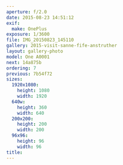```yaml
---
aperture: f/2.0
date: 2015-08-23 14:51:12
exif:
  make: OnePlus
exposure: 1/3600
file: IMG_20150823_145110
gallery: 2015-visit-sanne-fife-anstruther
layout: gallery-photo
model: One A0001
next: 14a875b
ordering: 7
previous: 7b54f72
sizes:
  1920x1080:
    height: 1080
    width: 1920
  640w:
    height: 360
    width: 640
  200x200:
    height: 200
    width: 200
  96x96:
    height: 96
    width: 96
title: 
---
```

